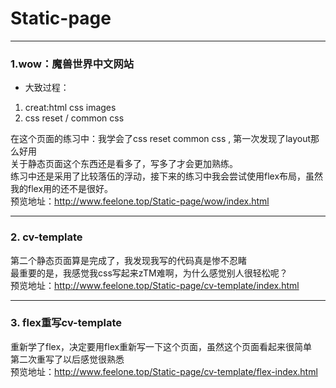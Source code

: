 # Static-page
---
### 1.wow：魔兽世界中文网站
* 大致过程：
1. creat:html css images
2. css reset / common css<br>

在这个页面的练习中：我学会了css reset common css , 第一次发现了layout那么好用<br>
关于静态页面这个东西还是看多了，写多了才会更加熟练。<br>
练习中还是采用了比较落伍的浮动，接下来的练习中我会尝试使用flex布局，虽然我的flex用的还不是很好。<br>
预览地址：http://www.feelone.top/Static-page/wow/index.html<br>

---

### 2. cv-template
第二个静态页面算是完成了，我发现我写的代码真是惨不忍睹<br>
最重要的是，我感觉我css写起来zTM难啊，为什么感觉别人很轻松呢？<br>
预览地址：http://www.feelone.top/Static-page/cv-template/index.html<br>

---
### 3. flex重写cv-template<br>
重新学了flex，决定要用flex重新写一下这个页面，虽然这个页面看起来很简单<br>
第二次重写了以后感觉很熟悉<br>
预览地址：http://www.feelone.top/Static-page/cv-template/flex-index.html
